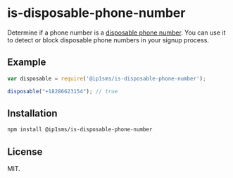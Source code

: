 is-disposable-phone-number
=========================

Determine if a phone number is a [disposable phone number](https://en.wikipedia.org/wiki/Disposable_numbers). You can use it to detect or block disposable phone numbers in your signup process.

Example
-------

```javascript
var disposable = require('@ip1sms/is-disposable-phone-number');

disposable("+18286623154"); // true
```

Installation
------------

```sh
npm install @ip1sms/is-disposable-phone-number
```

License
-------

MIT.